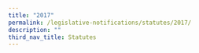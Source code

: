 ```yaml
---
title: "2017"
permalink: /legislative-notifications/statutes/2017/
description: ""
third_nav_title: Statutes
---
```

